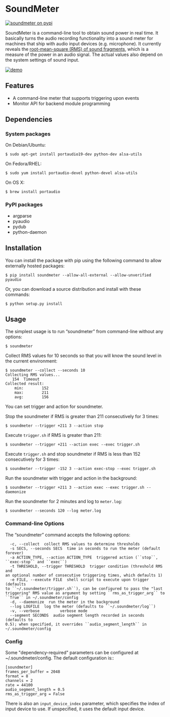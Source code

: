 SoundMeter
==========

[![soundmeter on pypi](https://img.shields.io/pypi/v/soundmeter.png)](https://pypi.python.org/pypi/soundmeter "soundmeter on pypi")

SoundMeter is a command-line tool to obtain sound power in real time. It
basically turns the audio recording functionality into a sound meter for
machines that ship with audio input devices (e.g. microphone). It
currently reveals the [root-mean-square (RMS) of sound fragments], which
is a measure of the power in an audio signal. The actual values also
depend on the system settings of sound input.

[![demo](https://asciinema.org/a/RdNCvGdsdvxdu8O9nLqkhhgaT.png)](https://asciinema.org/a/RdNCvGdsdvxdu8O9nLqkhhgaT "soundmeter demo")

Features
--------

-   A command-line meter that supports triggering upon events
-   Monitor API for backend module programming

Dependencies
------------

### System packages

On Debian/Ubuntu:

    $ sudo apt-get install portaudio19-dev python-dev alsa-utils

On Fedora/RHEL:

    $ sudo yum install portaudio-devel python-devel alsa-utils

On OS X:

    $ brew install portaudio

### PyPI packages

-   argparse
-   pyaudio
-   pydub
-   python-daemon

Installation
------------

You can install the package with pip using the following command to
allow externally hosted packages:

    $ pip install soundmeter --allow-all-external --allow-unverified pyaudio

Or, you can download a source distribution and install with these
commands:

    $ python setup.py install

Usage
-----

The simplest usage is to run “soundmeter” from command-line without any
options:

    $ soundmeter

Collect RMS values for 10 seconds so that you will know the sound level
in the current environment:

    $ soundmeter --collect --seconds 10
    Collecting RMS values...
       154  Timeout
    Collected result:
        min:        152
        max:        211
        avg:        156

You can set trigger and action for soundmeter.

Stop the soundmeter if RMS is greater than 211 consecutively for 3
times:

    $ soundmeter --trigger +211 3 --action stop

Execute `trigger.sh` if RMS is greater than 211:

    $ soundmeter --trigger +211 --action exec --exec trigger.sh

Execute `trigger.sh` and stop soundmeter if RMS is less than 152
consecutively for 3 times:

    $ soundmeter --trigger -152 3 --action exec-stop --exec trigger.sh

Run the soundmeter with trigger and action in the background:

    $ soundmeter --trigger +211 3 --action exec --exec trigger.sh --daemonize

Run the soundmeter for 2 minutes and log to `meter.log`:

    $ soundmeter --seconds 120 --log meter.log

### Command-line Options

The “soundmeter” command accepts the following options:

```
  -c, --collect  collect RMS values to determine thresholds
  -s SECS, --seconds SECS  time in seconds to run the meter (default 
forever)
  -a ACTION_TYPE, --action ACTION_TYPE  triggered action (``stop``, 
``exec-stop`` and ``exec``)
  -t THRESHOLD, --trigger THRESHOLD  trigger condition (threshold RMS and 
an optional number of consecutive triggering times, which defaults 1)
  -e FILE, --execute FILE  shell script to execute upon trigger (defaults 
to ``~/.soundmeter/trigger.sh``), can be configured to pass the "last 
triggering" RMS value as argument by setting ``rms_as_trigger_arg`` to 
``True`` in ~/.soundmeter/config
  -d, --daemonize  run the meter in the background
  --log LOGFILE  log the meter (defaults to ``~/.soundmeter/log``)
  -v, --verbose         verbose mode
  --segment SECONDS  audio segment length recorded in seconds (defaults to 
0.5); when specified, it overrides ``audio_segment_length`` in 
~/.soundmeter/config
```

### Config

Some "dependency-required" parameters can be configured at ~/.soundmeter/config. The default configuration is::

    [soundmeter]
    frames_per_buffer = 2048
    format = 8
    channels = 2
    rate = 44100
    audio_segment_length = 0.5
    rms_as_trigger_arg = False

There is also an `input_device_index` parameter, which specifies the index of input device to use. If unspecified, it uses the default input device.

  [root-mean-square (RMS) of sound fragments]: http://docs.python.org/2/library/audioop.html#audioop.rms

